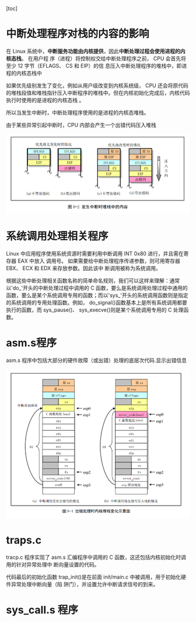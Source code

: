 [toc]

# 中断处理程序对栈的内容的影响



在 Linux 系统中，**中断服务功能由内核提供**，因此**中断处理过程会使用进程的内核态栈**。 在用户程
序（进程）将控制权交给中断处理程序之前， CPU 会首先将至少 12 字节（EFLAGS、 CS 和 EIP）的信
息压入中断处理程序的堆栈中，即进程的内核态栈中

如果优先级别发生了变化，例如从用户级改变到内核系统级， CPU 还会将原代码的堆栈段值和堆栈指针压入中断程序的堆栈中。但在内核初始化完成后，内核代码执行时使用的是进程的内核态栈 。

所以当发生中断时，中断处理程序使用的是进程的内核态堆栈。

由于某些异常引起中断时，CPU 内部会产生一个出错代码压入堆栈  

![](../images/os/image-20200522094126245.png)

# 系统调用处理相关程序

Linux 中应用程序使用系统资源时需要利用中断调用 INT 0x80 进行，并且需在寄存器 EAX 中放入
调用号。 如果需要给中断处理程序传递参数，则可用寄存器 EBX、 ECX 和 EDX 来存放参数。因此该中
断调用被称为系统调用。

根据这些中断处理相关函数名称的简单命名规则，我们可以这样来理解：通常以'do_'开头的中断处理过程中调用的 C 函数，要么是系统调用处理过程中通用的函数，要么是某个系统调用专用的函数；而以'sys_'开头的系统调用函数则是指定的系统调用的专用处理函数。例如， do_signal()函数基本上是所有系统调用都要执行的函数，而 sys_pause()、 sys_execve()则是某个系统调用专用的 C 处理函数。



# asm.s程序

asm.s 程序中包括大部分的硬件故障（或出错）处理的底层次代码.显示出错信息

![](../images/os/image-20200522100744100.png)



# traps.c

tracp.c 程序实现了 asm.s 汇编程序中调用的 C 函数，这还包括内核初始化时调用的针对异常处理中
断向量设置的代码。  

代码最后的初始化函数 trap_init()是在前面 init/main.c 中被调用，用于初始化硬件异常处理中断向量（陷
阱门），并设置允许中断请求信号的到来。  

# sys_call.s 程序







